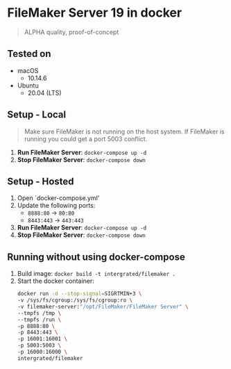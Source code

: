 # FileMaker Server 19 in docker #
> ALPHA quality, proof-of-concept

## Tested on ##

* macOS
    * 10.14.6
* Ubuntu 
    * 20.04 (LTS)

## Setup - Local ##

> Make sure FileMaker is not running on the host system. If FileMaker is running you could get a port 5003 conflict.

1. **Run FileMaker Server**: `docker-compose up -d`
2. **Stop FileMaker Server**: `docker-compose down`

## Setup - Hosted ##
1. Open `docker-compose.yml'
2. Update the following ports:
    * `8888:80` -> `80:80`
    * `8443:443` -> `443:443`
3. **Run FileMaker Server**: `docker-compose up -d`
4. **Stop FileMaker Server**: `docker-compose down`

## Running without using docker-compose ##
1. Build image: `docker build -t intergrated/filemaker .`
2. Start the docker container:
    ```bash
    docker run -d --stop-signal=SIGRTMIN+3 \
    -v /sys/fs/cgroup:/sys/fs/cgroup:ro \
    -v filemaker-server:"/opt/FileMaker/FileMaker Server" \
    --tmpfs /tmp \
    --tmpfs /run \
    -p 8888:80 \
    -p 8443:443 \
    -p 16001:16001 \
    -p 5003:5003 \
    -p 16000:16000 \
    intergrated/filemaker
    ```

